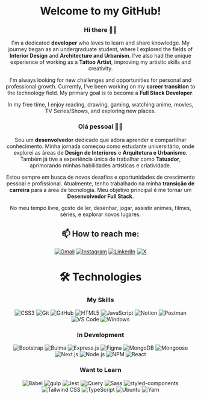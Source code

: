 <div align="center">

# Welcome to my GitHub!

### Hi there 👋🏻

I'm a dedicated **developer** who loves to learn and share knowledge. My journey began as an undergraduate student, where I explored the fields of **Interior Design** and **Architecture and Urbanism**. I've also had the unique experience of working as a **Tattoo Artist**, improving my artistic skills and creativity.

I'm always looking for new challenges and opportunities for personal and professional growth. Currently, I've been working on my **career transition** to the technology field. My primary goal is to become a **Full Stack Developer**.

In my free time, I enjoy reading, drawing, gaming, watching anime, movies, TV Series/Shows, and exploring new places.

### Olá pessoal 👋🏻

Sou um **desenvolvedor** dedicado que adora aprender e compartilhar conhecimento. Minha jornada começou como estudante universitário, onde explorei as áreas de **Design de Interiores** e **Arquitetura e Urbanismo**. Também já tive a experiência única de trabalhar como **Tatuador**, aprimorando minhas habilidades artísticas e criatividade.

Estou sempre em busca de novos desafios e oportunidades de crescimento pessoal e profissional. Atualmente, tenho trabalhado na minha **transição de carreira** para a área de tecnologia. Meu objetivo principal é me tornar um **Desenvolvedor Full Stack**.

No meu tempo livre, gosto de ler, desenhar, jogar, assistir animes, filmes, séries, e explorar novos lugares.

## 📫 How to reach me:

[![Gmail](https://img.shields.io/badge/Gmail-ea4335.svg?logo=gmail&logoColor=white&link=mailto:ramoonlorenzo@gmail.com)](mailto:ramoonlorenzo@gmail.com)
[![Instagram](https://img.shields.io/badge/Instagram-e4405f.svg?logo=instagram&logoColor=white)](https://instagram.com/ramoonlorenzo)
[![LinkedIn](https://img.shields.io/badge/LinkedIn-0078d4.svg?logo=linkedin&logoColor=white)](https://linkedin.com/in/ramoonlorenzo)
[![X](https://img.shields.io/badge/Follow_@ramoonlorenzo-171818.svg?logo=x)](https://twitter.com/ramoonlorenzo)

# 🛠️ Technologies

### My Skills

![CSS3](https://img.shields.io/badge/CSS3-0078d4.svg?style=for-the-badge&logo=css3)
![Git](https://img.shields.io/badge/Git-181717.svg?style=for-the-badge&logo=git)
![GitHub](https://img.shields.io/badge/GitHub-181717.svg?style=for-the-badge&logo=github)
![HTML5](https://img.shields.io/badge/HTML5-e96228.svg?style=for-the-badge&logo=html5&logoColor=white)
![JavaScript](https://img.shields.io/badge/JavaScript-181717.svg?style=for-the-badge&logo=javascript)
![Notion](https://img.shields.io/badge/Notion-181717.svg?style=for-the-badge&logo=notion)
![Postman](https://img.shields.io/badge/Postman-ff6c37.svg?style=for-the-badge&logo=postman&logoColor=white)
![VS Code](https://img.shields.io/badge/VS_Code-0078d4.svg?style=for-the-badge&logo=visualstudiocode)
![Windows](https://img.shields.io/badge/Windows-0078d4?style=for-the-badge&logo=windows)

### In Development

![Bootstrap](https://img.shields.io/badge/Bootstrap-8612fb.svg?style=for-the-badge&logo=bootstrap&logoColor=white)
![Bulma](https://img.shields.io/badge/Bulma-181717.svg?style=for-the-badge&logo=bulma)
![Express.js](https://img.shields.io/badge/Express.js-181717.svg?style=for-the-badge&logo=express)
![Figma](https://img.shields.io/badge/Figma-181717.svg?style=for-the-badge&logo=figma&logoColor=white)
![MongoDB](https://img.shields.io/badge/MongoDB-181717.svg?style=for-the-badge&logo=mongodb)
![Mongoose](https://img.shields.io/badge/Mongoose-a03333.svg?style=for-the-badge&logo=mongoose)
![Next.js](https://img.shields.io/badge/Next.js-181717.svg?style=for-the-badge&logo=nextdotjs)
![Node.js](https://img.shields.io/badge/Node.js-339933.svg?style=for-the-badge&logo=nodedotjs&logoColor=white)
![NPM](https://img.shields.io/badge/NPM-181717.svg?style=for-the-badge&logo=npm)
![React](https://img.shields.io/badge/React-181717.svg?style=for-the-badge&logo=react)

### Want to Learn

![Babel](https://img.shields.io/badge/Babel-181717.svg?style=for-the-badge&logo=babel)
![gulp](https://img.shields.io/badge/Gulp-181717.svg?style=for-the-badge&logo=gulp)
![Jest](https://img.shields.io/badge/Jest-99425b.svg?style=for-the-badge&logo=jest)
![jQuery](https://img.shields.io/badge/jQuery-0769ad.svg?style=for-the-badge&logo=jquery)
![Sass](https://img.shields.io/badge/Sass-181717.svg?style=for-the-badge&logo=sass)
![styled-components](https://img.shields.io/badge/styled--components-181717.svg?style=for-the-badge&logo=styledcomponents)
![Tailwind CSS](https://img.shields.io/badge/Tailwind_CSS-181717.svg?style=for-the-badge&logo=tailwindcss)
![TypeScript](https://img.shields.io/badge/TypeScript-0078d4.svg?style=for-the-badge&logo=typescript&logoColor=white)
![Ubuntu](https://img.shields.io/badge/Ubuntu-e95420.svg?style=for-the-badge&logo=ubuntu&logoColor=white)
![Yarn](https://img.shields.io/badge/Yarn-181717.svg?style=for-the-badge&logo=yarn)

</div>
